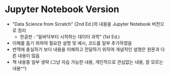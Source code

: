 # Jupyter Notebook Version


* "Data Science from Scratch" (2nd Ed.)의 내용을 Jupyter Notebook 버전으로 정리
  + 한글판 : "밑바닥부터 시작하는 데이터 과학" (1st Ed.)
* 이해를 돕기 위하여 필요한 설명 및 예시, 코드를 일부 추가하였음
* 번역에 충실하기 보다 내용을 이해하고 전달하기 위하여 개념적인 설명은 원문과 다른 내용이 많음 
* 책 내용중 일부 생략 (그냥 자습 가능한 내용, 개인적으로 관심없는 내용, 잘 모르는 내용^^)
